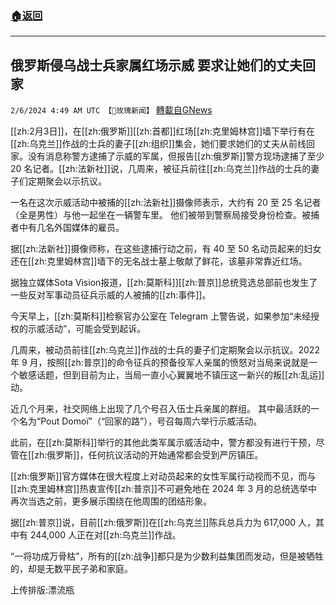 ###  [:house:返回](README.md)
---


## 俄罗斯侵乌战士兵家属红场示威 要求让她们的丈夫回家
`2/6/2024 4:49 AM UTC 【🌹玫瑰新闻】` [轉載自GNews](https://gnews.org/articles/2284814)

[[zh:2月3日]]，在[[zh:俄罗斯]][[zh:首都]]红场[[zh:克里姆林宫]]墙下举行有在[[zh:乌克兰]]作战的士兵的妻子[[zh:组织]]集会，她们要求她们的丈夫从前线回家。没有消息称警方逮捕了示威的军属，但报告[[zh:俄罗斯]]警方现场逮捕了至少 20 名记者。[[zh:法新社]]说，几周来，被征兵前往[[zh:乌克兰]]作战的士兵的妻子们定期聚会以示抗议。  
  

一名在这次示威活动中被捕的[[zh:法新社]]摄像师表示，大约有 20 至 25 名记者（全是男性）与他一起坐在一辆警车里。 他们被带到警察局接受身份检查。被捕者中有几名外国媒体的雇员。  
  
据[[zh:法新社]]摄像师称，在这些逮捕行动之前，有 40 至 50 名动员起来的妇女还在[[zh:克里姆林宫]]墙下的无名战士墓上敬献了鲜花，该墓非常靠近红场。  
  

据独立媒体Sota Vision报道，[[zh:莫斯科]][[zh:普京]]总统竞选总部前也发生了一些反对军事动员征兵示威的人被捕的[[zh:事件]]。  
  

今天早上，[[zh:莫斯科]]检察官办公室在 Telegram 上警告说，如果参加“未经授权的示威活动”，可能会受到起诉。  
  
几周来，被动员前往[[zh:乌克兰]]作战的士兵的妻子们定期聚会以示抗议。2022 年 9 月，按照[[zh:普京]]的命令征兵的预备役军人亲属的愤怒对当局来说就是一个敏感话题，但到目前为止，当局一直小心翼翼地不镇压这一新兴的叛[[zh:乱运]]动。  
  
近几个月来，社交网络上出现了几个号召入伍士兵亲属的群组。 其中最活跃的一个名为“Pout Domoï”（“回家的路”），号召每周六举行示威活动。  
  

此前，在[[zh:莫斯科]]举行的其他此类军属示威活动中，警方都没有进行干预，尽管在[[zh:俄罗斯]]，任何抗议活动的开始通常都会受到严厉镇压。  
  
[[zh:俄罗斯]]官方媒体在很大程度上对动员起来的女性军属行动视而不见，而与[[zh:克里姆林宫]]热衷宣传[[zh:普京]]不可避免地在 2024 年 3 月的总统选举中再次当选之前，更多展示围绕在他周围的团结形象。  
  
据[[zh:普京]]说，目前[[zh:俄罗斯]]在[[zh:乌克兰]]陈兵总兵力为 617,000 人，其中有 244,000 人正在对[[zh:乌克兰]]作战。

“一将功成万骨枯”，所有的[[zh:战争]]都只是为少数利益集团而发动，但是被牺牲的，却是无数平民子弟和家庭。

上传排版:漂流瓶
